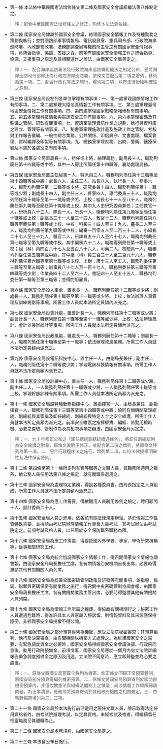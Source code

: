 * 第一條 本法依中華民國憲法增修條文第二條及國家安全會議組織法第八條制定之。

> 釋：配合中華民國憲法增修條文之修正，酌修本法法源依據。

* 第二條 國家安全局隸屬於國家安全會議，綜理國家安全情報工作及特種勤務之策劃與執行；並對國防部軍事情報局、電訊發展室、憲兵司令部、行政院海岸巡防署、內政部警政署、法務部調查局等機關所主管之有關國家安全情報事項，負統合指導、協調、支援之責。前項有關國家安全情報工作之統合指導、協調、支援事項之規定及其相關運作之辦法，由國家安全局另定之。

> 釋：一、配合海岸巡防署法及行政院海岸巡防署組織法之制定公布，爰將海岸巡防司令部修正為行政院海岸巡防署，原條文並配合第二項之增列，移列為第一項。二、配合行政程序法之施行，增列第二項，以符法律授權明確性之原則。

* 第三條 國家安全局設左列各單位掌理有關事項：一、第一處掌理國際情報工作有關事項。二、第二處掌理大陸地區情報工作有關事項。三、第三處掌理臺灣地區安全情報工作有關事項。四、第四處掌理國家戰略情報研析有關事項。五、第五處掌理科技情報與電訊安全工作有關事項。六、第六處掌理密碼及其裝備之管制、研製有關事項。七、資訊室掌理資訊作業之規劃、執行與資料庫之建立、管理等有關事項。八、秘書室掌理施政計畫及施政工作之管制、考核與工作報告彙編、一般性綜合業務、公共關係、印信典守、文書處理、檔案管理、資料編譯及印製等有關事項。九、總務室掌理庶務、出納、警衛、醫療保健及不屬於各處室之有關事項。

* 第四條 國家安全局置局長一人，特任或上將，綜理局務；副局長三人，職務列簡任第十四職等或中將，其中一人得比照簡任第十四職等，襄助處理局務。

* 第五條 國家安全局置主任秘書一人，特派員三人，職務均列簡任第十三職等至第十四職等或中將；處長六人，主任三人，站長八人，執行長一人，參事六人，職務均列簡任第十二職等或少將，研究委員十四人，職務列簡任第十一職等或少將；副處長十四人，副主任三人，督察四人，專門委員三十人，職務均列簡任第十職等至第十一職等或少將、上校；組長七十一人至八十人，職務列薦任第九職等至簡任第十職等或上校，其中九人由研究委員兼任；主任教官一人，研析員六十三人，隊長一人，所長一人，職務均列薦任第九職等至簡任第十職等或上校；副組長三十一人至三十四人，教官十二人，職務均列薦任第八職等至簡任第十職等或上校、中校；科長三十四人至三十九人，臺長二人至三人，職務均列薦任第九職等或中校；編審一百零五人至二百三十二人，小組長二十七人至三十九人，醫官二人，研譯員五十八人至六十七人，職務均列薦任第七職等至第九職等或中校，其中編審六十二人，職務得列簡任第十職等或上校；組（科）員四百六十七人至五百八十六人，司藥二人，檢驗員一人，職務均列委任第五職等或中尉，其中組（科）員三百三十人至三百九十六人，職務得列薦任第六職等至第七職等或少校、上尉；護士三人至五人，職務列委任第三職等至第五職等；辦事員八十七人至一百十七人，職務列委任第三職等至第四職等或少尉；作業員四十二人至六十人，書記四十人至五十五人，職務均列委任第一職等至第三職等；並得酌用雇員。

* 第六條 國家安全局設人事處，置處長一人，職務列簡任第十二職等或少將；副處長一人，職務列簡任第十職等至第十一職等或少將、上校；依法辦理人事管理及訓練規劃等事項。所需工作人員就本法所定員額內派充之。

* 第七條 國家安全局設會計處，置會計長一人，職務列簡任第十二職等或少將；副會計長一人，職務列簡任第十職等至第十一職等或少將、上校；依法辦理歲計、會計並兼辦統計等事項。所需工作人員就本法所定員額內派充之。

* 第八條 國家安全局設政風處，置處長一人，職務列簡任第十二職等；副處長一人，職務列簡任第十職等至第十一職等；依法辦理政風業務。所需工作人員就本法所定員額內派充之。

* 第九條 國家安全局設電訊科技中心，置主任一人，由副局長兼任；副主任二人，職務列簡任第十二職等或少將；掌理電訊科技情報有關事項。所需工作人員就本法所定員額內派充之。

* 第十條 國家安全局設訓練中心，置主任一人，職務列簡任第十二職等或少將，副主任二人，一人職務列簡任第十一職等或少將，一人職務列簡任第十職等或上校，掌理幹部訓練有關事項。所需工作人員就本法所定員額內派充之。

* 第十一條 國家安全局設特種勤務指揮中心，置指揮官一人，由局長兼任；副指揮官一人，職務列簡任第十三職等至第十四職等或中將；協同有關機關掌理總統、副總統與其家屬及卸任總統、副總統與特定人士之安全維護。所需工作人員就本法所定員額內派充之。前項安全維護之指揮權責、編組、值勤用槍時機、必要之查驗、管制作為及其相關事項之辦法，由國家安全局另定之。

> 釋：一、九十年修正公布之「卸任總統副總統禮遇條例」，將卸任副總統列為安全維護之對象，原條文爰酌予修正，並配合第二項之增列，將原條文移列為第一項。二、配合行政程序法之施行，增列第二項，以符法律授權明確性及法律保留原則。

* 第十二條 第四條至第十一條所定列有官等職等之文職人員，其職務所適用之職系，依公務人員任用法第八條之規定，就有關職系選用之。

* 第十三條 國家安全局為處理特定業務，得設各種委員會，由局長指定之人員組成，所需工作人員就本法所定員額內派充之。

* 第十四條 國家安全局為應工作需要，得依聘用人員聘用條例之規定，聘用顧問十人、設計委員二十人。

* 第十五條 國家安全局人員之進用，依各該有關法律規定辦理。基於情報工作性質特殊需要，並得請由考試院辦理情報工作專業人員考試，其考試辦法由考試院定之。前項考試及格人員，以任用於安全保防職系職務為限。

* 第十六條 國家安全局為應工作需要，得委託國內外學者、專家、學術研究機構等，從事相關研究工作。

* 第十七條 國家安全局為統合協調國家安全情報工作，得召開國家安全情報協調會報，由國家安全局局長擔任主席，各有關情報治安機關首長出席，必要時得邀請其他有關機關人員列席。

* 第十八條 國家安全局為統籌全國密碼管制政策及研發等有關事項，並指導、協調、聯繫與密碼保密有關業務之施行，得召開中央密碼管制協調會報，由國家安全局局長擔任主席，各有關機關業務主管出席，必要時得邀請其他有關機關人員列席。

* 第十九條 國家安全局為情報工作所需之掩護，得協商有關機關行之；秘密工作人員遭遇危難時，得准許其本人與家屬入境居留。對情報資料及其來源應保持隱密，非經國家安全局授權不得公開。

* 第二十條 國家安全局之部分預算得列為機密，應受立法院秘密審查；其預算編列、執行及決算審查，由有關機關以機密方式處理之。為維護國家安全之需要，有緊急調度資金之必要時，國家安全局得經國家安全會議決議、行政院同意後，動用行政院預備金。前項情事，國家安全局應於一個月內向立法院詳細報告緊急調度預備金之原因及用途。立法院不同意時，應立即歸墊並為必要之處置。

> 釋：一、原條文將國安局預算全數列為機密。修正條文回歸正常預算體制，將國安局部分預算得編列機密預算。二、原條文將國安局預算寄列於國防部機密預算內，非僅攸關憲法與組織法體制上之爭議；尚涉情報工作權限歸屬問題。為正本清源，應刪除將預算寄列於其他政府機關之相關規定。三、依朝野協商增列第二、三項。

* 第二十一條 國家安全局於本法施行前已遴用之現任文職人員，除已取得法定任用資格者外，由考試院辦理考試，以定其資格。未經考試及格者，得繼續留任相當職務至其離職為止。

* 第二十二條 國家安全局處務規程，由國家安全局定之。

* 第二十三條 本法自公布日施行。

